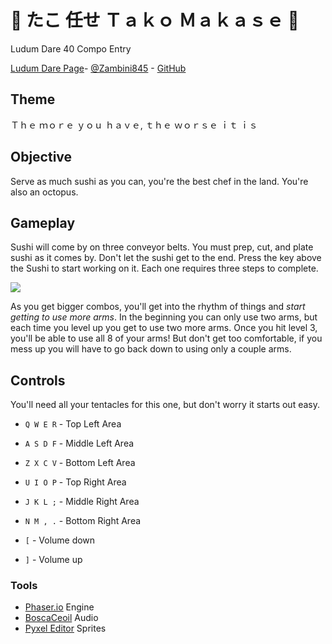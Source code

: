 # 🐙 たこ 任せ Ｔａｋｏ Ｍａｋａｓｅ 🍣 #
Ludum Dare 40 Compo Entry

[Ludum Dare Page][0]- [@Zambini845][1] - [GitHub][2]

## Theme ##
Ｔｈｅ ｍｏｒｅ ｙｏｕ ｈａｖｅ, ｔｈｅ ｗｏｒｓｅ ｉｔ ｉｓ

## Objective ##
Serve as much sushi as you can, you're the best chef in the land. You're also an octopus.

## Gameplay ##
Sushi will come by on three conveyor belts. You must prep, cut, and plate sushi as it comes by. Don't let the sushi get to the end. Press the key above the Sushi to start working on it. Each one requires three steps to complete.

![][20]

As you get bigger combos, you'll get into the rhythm of things and *start getting to use more arms*. In the beginning you can only use two arms, but each time you level up you get to use two more arms. Once you hit level 3, you'll be able to use all 8 of your arms! But don't get too comfortable, if you mess up you will have to go back down to using only a couple arms.

## Controls ##
You'll need all your tentacles for this one, but don't worry it starts out easy.

* `Q W E R` - Top Left Area
* `A S D F` - Middle Left Area
* `Z X C V` - Bottom Left Area
* `U I O P` - Top Right Area
* `J K L ;` - Middle Right Area
* `N M , .` - Bottom Right Area

* `[` - Volume down
* `]` - Volume up

### Tools ###
* [Phaser.io][10] Engine
* [BoscaCeoil][11] Audio
* [Pyxel Editor][12] Sprites

[0]: https://ldjam.com/events/ludum-dare/40/$59759
[1]: https://twitter.com/zambini845
[2]: https://github.com/randonia/ld40

[10]: https://phaser.io
[11]: http://boscaceoil.net
[12]: http://pyxeledit.com

[20]: https://raw.githubusercontent.com/randonia/ld40/master/screenshots/howto_01.gif
